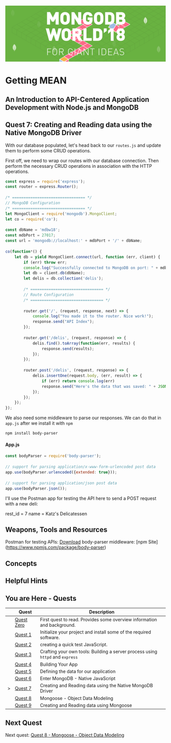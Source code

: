![MongoDB](../images/header.png "MongoDB")
# Getting MEAN
## An Introduction to API-Centered Application Development with Node.js and MongoDB
## Quest 7: Creating and Reading data using the Native MongoDB Driver
With our database populated, let's head back to our `routes.js` and update them to perform some CRUD operations.

First off, we need to wrap our routes with our database connection. Then perform the necessary CRUD operations in 
association with the HTTP operations.

```javascript
const express = require('express');
const router = express.Router();

/* ================================ */
// MongoDB Configuration
/* ================================ */
let MongoClient = require('mongodb').MongoClient;
let co = require('co');

const dbName = 'mdbw18';
const mdbPort = 27017;
const url = 'mongodb://localhost:' + mdbPort + '/' + dbName;

co(function*() {
	let db = yield MongoClient.connect(url, function (err, client) {
		if (err) throw err;
		console.log("Successfully connected to MongoDB on port: " + mdbPort);
		let db = client.db(dbName);
		let delis = db.collection('delis');
		
        /* ================================ */
        // Route Configuration
        /* ================================ */	
        
        router.get('/', (request, response, next) => {
        	console.log("You made it to the router. Nice work!");
        	response.send("API Index");
        });
        
        router.get('/delis', (request, response) => {
        	delis.find().toArray(function(err, results) {
        		response.send(results);
        	});
        });
        
        router.post('/delis', (request, response) => {
        	delis.insertOne(request.body, (err, result) => {
        		if (err) return console.log(err)
        		response.send("Here's the data that was saved: " + JSON.stringify(request.body));
        	});
        });
	});
});

```

We also need some middleware to parse our responses. We can do that in `app.js` after we install it with `npm`

```
npm install body-parser
``` 

#### App.js
```javascript
const bodyParser = require('body-parser');

// support for parsing application/x-www-form-urlencoded post data
app.use(bodyParser.urlencoded({extended: true}));

// support for parsing application/json post data
app.use(bodyParser.json());
```

I'll use the Postman app for testing the API here to send a POST request with a new deli:

rest_id = 7
name = Katz's Delicatessen


## Weapons, Tools and Resources
Postman for testing APIs: [Download](https://www.getpostman.com/apps)
body-parser middleware: [npm Site] (https://www.npmjs.com/package/body-parser)

## Concepts

## Helpful Hints

## You are Here - Quests
|  | Quest | Description |
|--|-------|-------------|
|  |[Quest Zero](./quest0.md) | First quest to read.  Provides some overview information and background. |
|  |[Quest 1](./quest1.md) | Initialize your project and install some of the required software. |
|  |[Quest 2 ](./quest2.md) | creating a quick test JavaScript. |
|  |[Quest 3 ](./quest3.md) | Crafting your own tools: Building a server process using `httpd` and `express` |
|  |[Quest 4 ](./quest4.md) | Building Your App |
|  |[Quest 5](./quest5.md) | Defining the data for our application |
|  |[Quest 6](./quest6.md) | Enter MongoDB - Native JavaScript  |
| > |[Quest 7](./quest7.md) | Creating and Reading data using the Native MongoDB Driver |
| | [Quest 8](./quest8.md) | Mongoose - Object Data Modeling |
| | [Quest 9](./quest9.md) | Creating and Reading data using Mongoose  |

## Next Quest

Next quest: [Quest 8 - Mongoose - Object Data Modeling](./quest8.md) 
